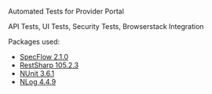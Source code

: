 
Automated Tests for Provider Portal

API Tests, UI Tests, Security Tests, Browserstack Integration

Packages used:
* [SpecFlow 2.1.0](http://specflow.org/)
* [RestSharp 105.2.3](http://restsharp.org/)
* [NUnit 3.6.1](https://www.nunit.org/)
* [NLog 4.4.9](http://nlog-project.org/)
